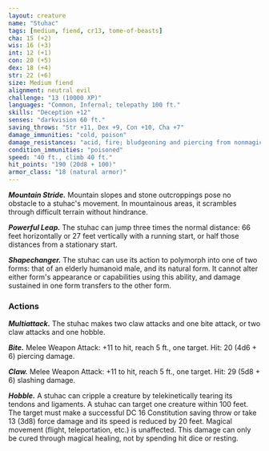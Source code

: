 ```yaml
---
layout: creature
name: "Stuhac"
tags: [medium, fiend, cr13, tome-of-beasts]
cha: 15 (+2)
wis: 16 (+3)
int: 12 (+1)
con: 20 (+5)
dex: 18 (+4)
str: 22 (+6)
size: Medium fiend
alignment: neutral evil
challenge: "13 (10000 XP)"
languages: "Common, Infernal; telepathy 100 ft."
skills: "Deception +12"
senses: "darkvision 60 ft."
saving_throws: "Str +11, Dex +9, Con +10, Cha +7"
damage_immunities: "cold, poison"
damage_resistances: "acid, fire; bludgeoning and piercing from nonmagical weapons"
condition_immunities: "poisoned"
speed: "40 ft., climb 40 ft."
hit_points: "190 (20d8 + 100)"
armor_class: "18 (natural armor)"
---
```


***Mountain Stride.*** Mountain slopes and stone outcroppings pose no obstacle to a stuhac's movement. In mountainous areas, it scrambles through difficult terrain without hindrance.

***Powerful Leap.*** The stuhac can jump three times the normal distance: 66 feet horizontally or 27 feet vertically with a running start, or half those distances from a stationary start.

***Shapechanger.*** The stuhac can use its action to polymorph into one of two forms: that of an elderly humanoid male, and its natural form. It cannot alter either form's appearance or capabilities using this ability, and damage sustained in one form transfers to the other form.

### Actions

***Multiattack.*** The stuhac makes two claw attacks and one bite attack, or two claw attacks and one hobble.

***Bite.*** Melee Weapon Attack: +11 to hit, reach 5 ft., one target. Hit: 20 (4d6 + 6) piercing damage.

***Claw.*** Melee Weapon Attack: +11 to hit, reach 5 ft., one target. Hit: 29 (5d8 + 6) slashing damage.

***Hobble.*** A stuhac can cripple a creature by telekinetically tearing its tendons and ligaments. A stuhac can target one creature within 100 feet. The target must make a successful DC 16 Constitution saving throw or take 13 (3d8) force damage and its speed is reduced by 20 feet. Magical movement (flight, teleportation, etc.) is unaffected. This damage can only be cured through magical healing, not by spending hit dice or resting.


